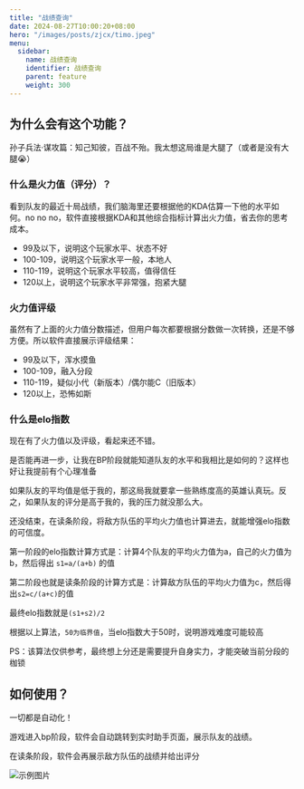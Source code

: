 ```yaml
---
title: "战绩查询"
date: 2024-08-27T10:00:20+08:00
hero: "/images/posts/zjcx/timo.jpeg"
menu:
  sidebar:
    name: 战绩查询
    identifier: 战绩查询
    parent: feature
    weight: 300
---
```

## 为什么会有这个功能？

孙子兵法·谋攻篇：知己知彼，百战不殆。我太想这局谁是大腿了（或者是没有大腿😭）

### 什么是火力值（评分）？
看到队友的最近十局战绩，我们脑海里还要根据他的KDA估算一下他的水平如何。no no no，软件直接根据KDA和其他综合指标计算出火力值，省去你的思考成本。

- 99及以下，说明这个玩家水平、状态不好
- 100-109，说明这个玩家水平一般，本地人
- 110-119，说明这个玩家水平较高，值得信任
- 120以上，说明这个玩家水平非常强，抱紧大腿

### 火力值评级

虽然有了上面的火力值分数描述，但用户每次都要根据分数做一次转换，还是不够方便。所以软件直接展示评级结果：

- 99及以下，浑水摸鱼
- 100-109，融入分段
- 110-119，疑似小代（新版本）/偶尔能C（旧版本）
- 120以上，恐怖如斯

### 什么是elo指数

现在有了火力值以及评级，看起来还不错。

是否能再进一步，让我在BP阶段就能知道队友的水平和我相比是如何的？这样也好让我提前有个心理准备

如果队友的平均值是低于我的，那这局我就要拿一些熟练度高的英雄认真玩。反之，如果队友的评分是高于我的，我的压力就没那么大。

还没结束，在读条阶段，将敌方队伍的平均火力值也计算进去，就能增强elo指数的可信度。

第一阶段的elo指数计算方式是：计算4个队友的平均火力值为a，自己的火力值为b，然后得出 ```s1=a/(a+b)``` 的值

第二阶段也就是读条阶段的计算方式是：计算敌方队伍的平均火力值为c，然后得出```s2=c/(a+c)```的值

最终elo指数就是```(s1+s2)/2 ```

根据以上算法，```50为临界值```，当elo指数大于50时，说明游戏难度可能较高

PS：该算法仅供参考，最终想上分还是需要提升自身实力，才能突破当前分段的枷锁

## 如何使用？

一切都是自动化！

游戏进入bp阶段，软件会自动跳转到实时助手页面，展示队友的战绩。

在读条阶段，软件会再展示敌方队伍的战绩并给出评分

![示例图片](/images/posts/zjcx/zjcx.png "战绩查询")